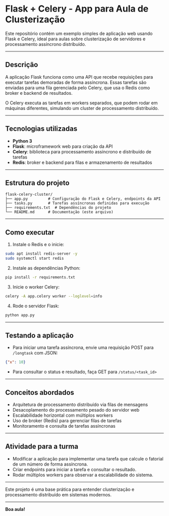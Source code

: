 # Flask + Celery - App para Aula de Clusterização

Este repositório contém um exemplo simples de aplicação web usando Flask e Celery, ideal para aulas sobre clusterização de servidores e processamento assíncrono distribuído.

---

## Descrição

A aplicação Flask funciona como uma API que recebe requisições para executar tarefas demoradas de forma assíncrona. Essas tarefas são enviadas para uma fila gerenciada pelo Celery, que usa o Redis como broker e backend de resultados.

O Celery executa as tarefas em workers separados, que podem rodar em máquinas diferentes, simulando um cluster de processamento distribuído.

---

## Tecnologias utilizadas

- **Python 3**
- **Flask**: microframework web para criação da API
- **Celery**: biblioteca para processamento assíncrono e distribuído de tarefas
- **Redis**: broker e backend para filas e armazenamento de resultados

---

## Estrutura do projeto

```
flask-celery-cluster/
├── app.py         # Configuração do Flask e Celery, endpoints da API
├── tasks.py       # Tarefas assíncronas definidas para execução
├── requirements.txt  # Dependências do projeto
└── README.md      # Documentação (este arquivo)
```

---

## Como executar

1. Instale o Redis e o inicie:

```bash
sudo apt install redis-server -y
sudo systemctl start redis
```

2. Instale as dependências Python:

```bash
pip install -r requirements.txt
```

3. Inicie o worker Celery:

```bash
celery -A app.celery worker --loglevel=info
```

4. Rode o servidor Flask:

```bash
python app.py
```

---

## Testando a aplicação

- Para iniciar uma tarefa assíncrona, envie uma requisição POST para `/longtask` com JSON:

```json
{"x": 10}
```

- Para consultar o status e resultado, faça GET para `/status/<task_id>`

---

## Conceitos abordados

- Arquitetura de processamento distribuído via filas de mensagens
- Desacoplamento do processamento pesado do servidor web
- Escalabilidade horizontal com múltiplos workers
- Uso de broker (Redis) para gerenciar filas de tarefas
- Monitoramento e consulta de tarefas assíncronas

---

## Atividade para a turma

- Modificar a aplicação para implementar uma tarefa que calcule o fatorial de um número de forma assíncrona.
- Criar endpoints para iniciar a tarefa e consultar o resultado.
- Rodar múltiplos workers para observar a escalabilidade do sistema.

---

Este projeto é uma base prática para entender clusterização e processamento distribuído em sistemas modernos.

---

**Boa aula!**

